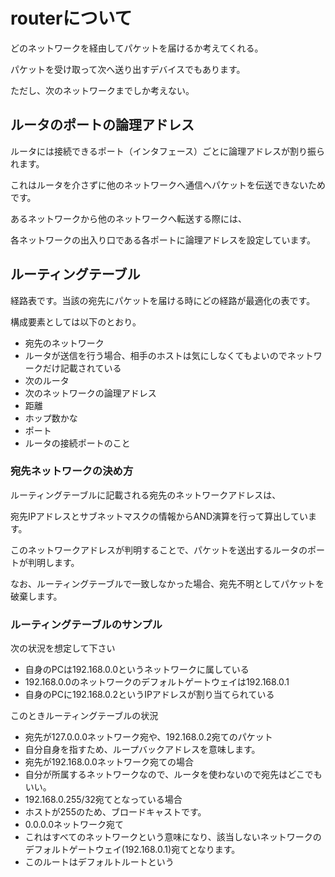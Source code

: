 # routerについて
どのネットワークを経由してパケットを届けるか考えてくれる。

パケットを受け取って次へ送り出すデバイスでもあります。

ただし、次のネットワークまでしか考えない。

## ルータのポートの論理アドレス
ルータには接続できるポート（インタフェース）ごとに論理アドレスが割り振られます。

これはルータを介さずに他のネットワークへ通信へパケットを伝送できないためです。

あるネットワークから他のネットワークへ転送する際には、

各ネットワークの出入り口である各ポートに論理アドレスを設定しています。

## ルーティングテーブル
経路表です。当該の宛先にパケットを届ける時にどの経路が最適化の表です。

構成要素としては以下のとおり。

* 宛先のネットワーク
 * ルータが送信を行う場合、相手のホストは気にしなくてもよいのでネットワークだけ記載されている
* 次のルータ
 * 次のネットワークの論理アドレス
* 距離
 * ホップ数かな
* ポート
 * ルータの接続ポートのこと

### 宛先ネットワークの決め方
ルーティングテーブルに記載される宛先のネットワークアドレスは、

宛先IPアドレスとサブネットマスクの情報からAND演算を行って算出しています。

このネットワークアドレスが判明することで、パケットを送出するルータのポートが判明します。

なお、ルーティングテーブルで一致しなかった場合、宛先不明としてパケットを破棄します。

### ルーティングテーブルのサンプル
次の状況を想定して下さい
* 自身のPCは192.168.0.0というネットワークに属している
* 192.168.0.0のネットワークのデフォルトゲートウェイは192.168.0.1
* 自身のPCに192.168.0.2というIPアドレスが割り当てられている

このときルーティングテーブルの状況
* 宛先が127.0.0.0ネットワーク宛や、192.168.0.2宛てのパケット
 * 自分自身を指すため、ループバックアドレスを意味します。
* 宛先が192.168.0.0ネットワーク宛ての場合
 * 自分が所属するネットワークなので、ルータを使わないので宛先はどこでもいい。
* 192.168.0.255/32宛てとなっている場合
 * ホストが255のため、ブロードキャストです。
* 0.0.0.0ネットワーク宛て
 * これはすべてのネットワークという意味になり、該当しないネットワークのデフォルトゲートウェイ(192.168.0.1)宛てとなります。
 * このルートはデフォルトルートという
